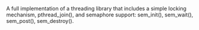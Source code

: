 A full implementation of a threading library that includes a simple locking mechanism, pthread_join(), and semaphore support:
sem_init(), sem_wait(), sem_post(), sem_destroy().
